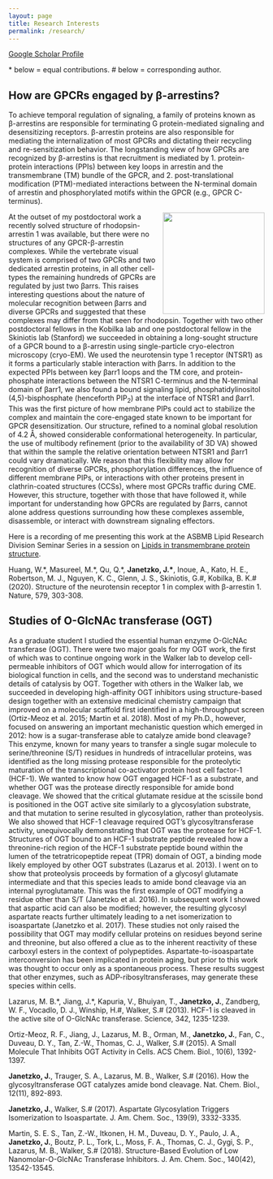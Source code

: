 ```yaml
---
layout: page
title: Research Interests
permalink: /research/
---
```


[Google Scholar Profile](https://scholar.google.com/citations?user=a9nNtM8AAAAJ&hl=en)

\* below = equal contributions.
\# below = corresponding author.

## How are GPCRs engaged by &#946;-arrestins?

<p>
To achieve temporal regulation of signaling, a family of proteins known as &#946;-arrestins are responsible for terminating G protein-mediated signaling and desensitizing receptors. &#946;-arrestin proteins are also responsible for mediating the internalization of most GPCRs and dictating their recycling and re-sensitization behavior. The longstanding view of how GPCRs are recognized by &#946;-arrestins is that recruitment is mediated by 1. protein-protein interactions (PPIs) between key loops in arrestin and the transmembrane (TM) bundle of the GPCR, and 2. post-translational modification (PTM)-mediated interactions between the N-terminal domain of arrestin and phosphorylated motifs within the GPCR (e.g., GPCR C-terminus). 
</p>


 <img src="https://jjanetzko.github.io/images/overall_EM_figure-01.png" style="float:right;width:200px;">
 <p>
At the outset of my postdoctoral work a recently solved structure of rhodopsin-arrestin 1 was available, but there were no structures of any GPCR-&#946;-arrestin complexes. While the vertebrate visual system is comprised of two GPCRs and two dedicated arrestin proteins, in all other cell-types the remaining hundreds of GPCRs are regulated by just two &#946;arrs. This raises interesting questions about the nature of molecular recognition between &#946;arrs and diverse GPCRs and suggested that these complexes may differ from that seen for rhodopsin. Together with two other postdoctoral fellows in the Kobilka lab and one postdoctoral fellow in the Skiniotis lab (Stanford) we succeeded in obtaining a long-sought structure of a GPCR bound to a &#946;-arrestin using single-particle cryo-electron microscopy (cryo-EM). We used the neurotensin type 1 receptor (NTSR1) as it forms a particularly stable interaction with &#946;arrs. In addition to the expected PPIs between key &#946;arr1 loops and the TM core, and protein-phosphate interactions between the NTSR1 C-terminus and the N-terminal domain of &#946;arr1, we also found a bound signaling lipid, phosphatidylinositol (4,5)-bisphosphate (henceforth PIP<sub>2</sub>) at the interface of NTSR1 and &#946;arr1. This was the first picture of how membrane PIPs could act to stabilize the complex and maintain the core-engaged state known to be important for GPCR desensitization. Our structure, refined to a nominal global resolution of 4.2 &#8491;, showed considerable conformational heterogeneity. In particular, the use of multibody refinement (prior to the availability of 3D VA) showed that within the sample the relative orientation between NTSR1 and &#946;arr1 could vary dramatically. We reason that this flexibility may allow for recognition of diverse GPCRs, phosphorylation differences, the influence of different membrane PIPs, or interactions with other proteins present in clathrin-coated structures (CCSs), where most GPCRs traffic during CME. However, this structure, together with those that have followed it, while important for understanding how GPCRs are regulated by &#946;arrs, cannot alone address questions surrounding how these complexes assemble, disassemble, or interact with downstream signaling effectors.
 </p>


Here is a recording of me presenting this work at the ASBMB Lipid Research Division Seminar Series in a session on [Lipids in transmembrane protein structure](https://youtu.be/hpJwu7iOS8Y?t=1804).

Huang, W.\*, Masureel, M.\*, Qu, Q.\*, **Janetzko, J.\***, Inoue, A., Kato, H. E., Robertson, M. J., Nguyen, K. C., Glenn, J. S., Skiniotis, G.\#, Kobilka, B. K.\# (2020). Structure of the neurotensin receptor 1 in complex with &#946;-arrestin 1. Nature, 579, 303-308.

## Studies of O-GlcNAc transferase (OGT)

<p>
As a graduate student I studied the essential human enzyme O-GlcNAc transferase (OGT). There were two major goals for my OGT work, the first of which was to continue ongoing work in the Walker lab to develop cell-permeable inhibitors of OGT which would allow for interrogation of its biological function in cells, and the second was to understand mechanistic details of catalysis by OGT. Together with others in the Walker lab, we succeeded in developing high-affinity OGT inhibitors using structure-based design together with an extensive medicinal chemistry campaign that improved on a molecular scaffold first identified in a high-throughput screen (Ortiz-Meoz et al. 2015; Martin et al. 2018). Most of my Ph.D., however, focused on answering an important mechanistic question which emerged in 2012: how is a sugar-transferase able to catalyze amide bond cleavage? This enzyme, known for many years to transfer a single sugar molecule to serine/threonine (S/T) residues in hundreds of intracellular proteins, was identified as the long missing protease responsible for the proteolytic maturation of the transcriptional co-activator protein host cell factor-1 (HCF-1). We wanted to know how OGT engaged HCF-1 as a substrate, and whether OGT was the protease directly responsible for amide bond cleavage. We showed that the critical glutamate residue at the scissile bond is positioned in the OGT active site similarly to a glycosylation substrate, and that mutation to serine resulted in glycosylation, rather than proteolysis. We also showed that HCF-1 cleavage required OGT’s glycosyltransferase activity, unequivocally demonstrating that OGT was the protease for HCF-1. Structures of OGT bound to an HCF-1 substrate peptide revealed how a threonine-rich region of the HCF-1 substrate peptide bound within the lumen of the tetratricopeptide repeat (TPR) domain of OGT, a binding mode likely employed by other OGT substrates (Lazarus et al. 2013). I went on to show that proteolysis proceeds by formation of a glycosyl glutamate intermediate and that this species leads to amide bond cleavage via an internal pyroglutamate. This was the first example of OGT modifying a residue other than S/T (Janetzko et al. 2016). In subsequent work I showed that aspartic acid can also be modified; however, the resulting glycosyl aspartate reacts further ultimately leading to a net isomerization to isoaspartate (Janetzko et al. 2017). These studies not only raised the possibility that OGT may modify cellular proteins on residues beyond serine and threonine, but also offered a clue as to the inherent reactivity of these carboxyl esters in the context of polypeptides. Aspartate-to-isoaspartate interconversion has been implicated in protein aging, but prior to this work was thought to occur only as a spontaneous process. These results suggest that other enzymes, such as ADP-ribosyltransferases, may generate these species within cells.
</p>
  
Lazarus, M. B.\*, Jiang, J.\*, Kapuria, V., Bhuiyan, T., **Janetzko, J.**, Zandberg, W. F., Vocadlo, D. J., Winship, H.\#, Walker, S.\# (2013). HCF-1 is cleaved in the active site of O-GlcNAc transferase. Science, 342, 1235-1239.

Ortiz-Meoz, R. F., Jiang, J., Lazarus, M. B., Orman, M., **Janetzko, J.**, Fan, C., Duveau, D. Y., Tan, Z.-W., Thomas, C. J., Walker, S.\# (2015). A Small Molecule That Inhibits OGT Activity in Cells. ACS Chem. Biol., 10(6), 1392-1397.

**Janetzko, J.**, Trauger, S. A., Lazarus, M. B., Walker, S.\# (2016). How the glycosyltransferase
OGT catalyzes amide bond cleavage. Nat. Chem. Biol., 12(11), 892-893.

**Janetzko, J.**, Walker, S.\# (2017). Aspartate Glycosylation Triggers Isomerization to Isoaspartate. J. Am. Chem. Soc., 139(9), 3332-3335.

Martin, S. E. S., Tan, Z.-W., Itkonen, H. M., Duveau, D. Y., Paulo, J. A., **Janetzko, J.**, Boutz, P. L., Tork, L., Moss, F. A., Thomas, C. J., Gygi, S. P., Lazarus, M. B., Walker, S.\# (2018). Structure-Based Evolution of Low Nanomolar-O-GlcNAc Transferase Inhibitors. J. Am. Chem. Soc., 140(42), 13542-13545.
